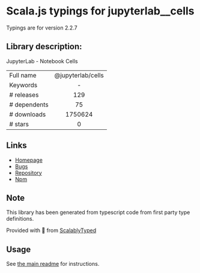 
# Scala.js typings for jupyterlab__cells

Typings are for version 2.2.7

## Library description:
JupyterLab - Notebook Cells

|                    |                 |
| ------------------ | :-------------: |
| Full name          | @jupyterlab/cells |
| Keywords           | - |
| # releases         | 129 |
| # dependents       | 75 |
| # downloads        | 1750624 |
| # stars            | 0 |

## Links
- [Homepage](https://github.com/jupyterlab/jupyterlab)
- [Bugs](https://github.com/jupyterlab/jupyterlab/issues)
- [Repository](https://github.com/jupyterlab/jupyterlab)
- [Npm](https://www.npmjs.com/package/%40jupyterlab%2Fcells)
    


## Note
This library has been generated from typescript code from first party type definitions.

Provided with :purple_heart: from [ScalablyTyped](https://github.com/oyvindberg/ScalablyTyped)

## Usage
See [the main readme](../../readme.md) for instructions.


